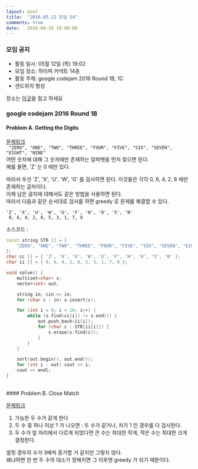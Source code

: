 ```yaml
---
layout: post
title:  "2016.05.12 모임 54"
comments: true
date:   2016-04-26 10:00:00
---
```


### 모임 공지

- 활동 일시: 05월 12일 (목) 19:02
- 모임 장소: 하이퍼 커넥트 14층
- 활동 주제: google codejam 2016 Round 1B, 1C
- 샌드위치 형성

장소는 [이곳](http://career.hpcnt.com/)을 참고 하세요


### google codejam 2016 Round 1B

#### Problem A. Getting the Digits

[문제링크](https://code.google.com/codejam/contest/dashboard?c=11254486#s=p0)
<br>
``` "ZERO", "ONE", "TWO", "THREE", "FOUR", "FIVE", "SIX", "SEVEN", "EIGHT", "NINE"```<br>
어떤 숫자에 대해 그 숫자에만 존재하는 알파벳을 먼저 찾으면 된다.<br>
예를 들면, 'Z' 는 0 에만 있다.<br>

따라서 우선 'Z', 'X', 'U', 'W', 'G' 를 검사하면 된다. 이것들은 각각 0, 6, 4, 2, 8 에만 존재하는 글자이다.<br>
이제 남은 글자에 대해서도 같은 방법을 사용하면 된다.<br>
따라서 다음과 같은 순서대로 검사를 하면 greedy 로 문제를 해결할 수 있다.

``` 'Z', 'X', 'U', 'W', 'G', 'F', 'H', 'O', 'S', 'N' ``` <br>
```  0, 6, 4, 2, 8, 5, 3, 1, 7, 9 ```

소스코드 :

```cpp
const string STR [] = {
    "ZERO", "ONE", "TWO", "THREE", "FOUR", "FIVE", "SIX", "SEVEN", "EIGHT", "NINE"
};
char cc [] = { 'Z', 'X', 'U', 'W', 'G', 'F', 'H', 'O', 'S', 'N' };
char ii [] = { 0, 6, 4, 2, 8, 5, 3, 1, 7, 9 };

void solve() {
    multiset<char> s;
    vector<int> out;

    string in; cin >> in;
    for (char c : in) s.insert(c);

    for (int i = 0; i < 10; i++) {
        while (s.find(cc[i]) != s.end()) {
            out.push_back(ii[i]);
            for (char c : STR[ii[i]]) {
                s.erase(s.find(c));
            }
        }
    }

    sort(out.begin(), out.end());
    for (int i : out) cout << i;
    cout << endl;
}
```

<br>
#### Problem B. Close Match

[문제링크](https://code.google.com/codejam/contest/dashboard?c=11254486#s=p1)

1. 가능한 두 수가 같게 한다
2. 두 수 중 하나 이상 ? 가 나오면 : 두 수가 같거나, 차가 1 인 경우를 다 검사한다.
3. 두 수가 앞 자리에서 다르게 되었다면 큰 수는 최대한 작게, 작은 수는 최대한 크게 결정한다.

얼핏 경우의 수가 3배씩 증가할 거 같지만 그렇지 않다.<br>
왜냐하면 한 번 두 수의 대소가 정해지면 그 이후엔 greedy 가 되기 때문이다.
